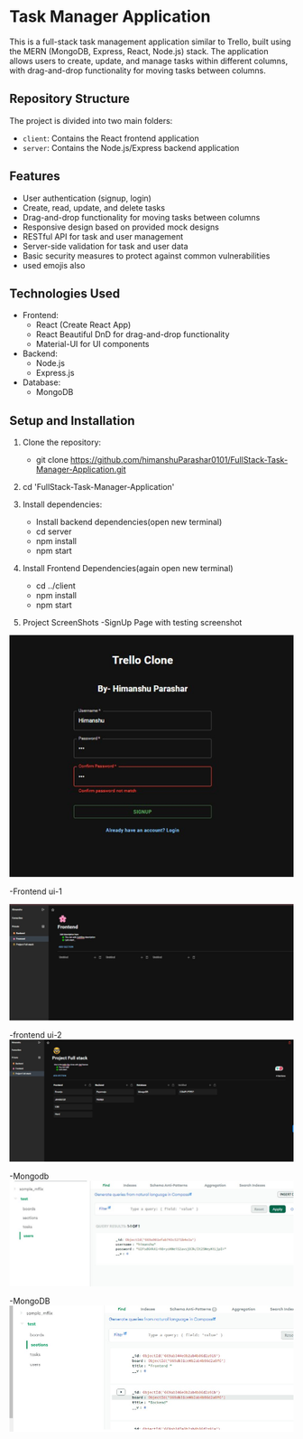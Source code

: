# Task Manager Application

This is a full-stack task management application similar to Trello, built using the MERN (MongoDB, Express, React, Node.js) stack. The application allows users to create, update, and manage tasks within different columns, with drag-and-drop functionality for moving tasks between columns.

## Repository Structure

The project is divided into two main folders:
- `client`: Contains the React frontend application
- `server`: Contains the Node.js/Express backend application

## Features

- User authentication (signup, login)
- Create, read, update, and delete tasks
- Drag-and-drop functionality for moving tasks between columns
- Responsive design based on provided mock designs
- RESTful API for task and user management
- Server-side validation for task and user data
- Basic security measures to protect against common vulnerabilities
- used emojis also 

## Technologies Used

- Frontend:
  - React (Create React App)
  - React Beautiful DnD for drag-and-drop functionality
  - Material-UI for UI components
- Backend:
  - Node.js
  - Express.js
- Database:
  - MongoDB

## Setup and Installation

1. Clone the repository:
   - git clone https://github.com/himanshuParashar0101/FullStack-Task-Manager-Application.git
     
2. cd 'FullStack-Task-Manager-Application'
   
3. Install dependencies:
   - Install backend dependencies(open new terminal)
   - cd server
   - npm install
   - npm start

4. Install Frontend Dependencies(again open new terminal)
   - cd ../client
   - npm install
   - npm start
5. Project ScreenShots
   -SignUp Page with testing screenshot

![Screenshot](https://github.com/himanshuParashar0101/FullStack-Task-Manager-Application/blob/main/client/public/password%20testing.jpg)
 
  -Frontend ui-1

![Screenshot](https://github.com/himanshuParashar0101/FullStack-Task-Manager-Application/blob/main/client/public/Blank.jpg)

  -frontend ui-2
  ![Screenshot](https://github.com/himanshuParashar0101/FullStack-Task-Manager-Application/blob/main/client/public/Frontend.jpg)

  -Mongodb 
  ![ScreenShot](https://github.com/himanshuParashar0101/FullStack-Task-Manager-Application/blob/main/client/public/login.jpg)

  -MongoDB
  ![ScreenShot](https://github.com/himanshuParashar0101/FullStack-Task-Manager-Application/blob/main/client/public/section.jpg)

